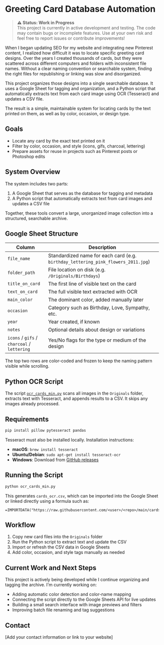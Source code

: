 # Greeting Card Database Automation

> **⚠️ Status: Work in Progress**  
> This project is currently in active development and testing. The code may contain bugs or incomplete features. Use at your own risk and feel free to report issues or contribute improvements!

When I began updating SEO for my website and integrating new Pinterest content, I realized how difficult it was to locate specific greeting card designs. Over the years I created thousands of cards, but they were scattered across different computers and folders with inconsistent file names. Without a clear naming convention or searchable system, finding the right files for republishing or linking was slow and disorganized.

This project organizes those designs into a single searchable database. It uses a Google Sheet for tagging and organization, and a Python script that automatically extracts text from each card image using OCR (Tesseract) and updates a CSV file.

The result is a simple, maintainable system for locating cards by the text printed on them, as well as by color, occasion, or design type.

## Goals

- Locate any card by the exact text printed on it
- Filter by color, occasion, and style (icons, gifs, charcoal, lettering)
- Prepare assets for reuse in projects such as Pinterest posts or Photoshop edits

## System Overview

The system includes two parts:

1. A Google Sheet that serves as the database for tagging and metadata
2. A Python script that automatically extracts text from card images and updates a CSV file

Together, these tools convert a large, unorganized image collection into a structured, searchable archive.

## Google Sheet Structure

| Column | Description |
|--------|-------------|
| `file_name` | Standardized name for each card (e.g. `birthday_lettering_pink_flowers_2011.jpg`) |
| `folder_path` | File location on disk (e.g. `/Originals/Birthdays`) |
| `title_on_card` | The first line of visible text on the card |
| `text_on_card` | The full visible text extracted with OCR |
| `main_color` | The dominant color, added manually later |
| `occasion` | Category such as Birthday, Love, Sympathy, etc. |
| `year` | Year created, if known |
| `notes` | Optional details about design or variations |
| `icons` / `gifs` / `charcoal` / `lettering` | Yes/No flags for the type or medium of the design |

The top two rows are color-coded and frozen to keep the naming pattern visible while scrolling.

## Python OCR Script

The script [`ocr_cards_min.py`](ocr_cards_min.py) scans all images in the `Originals` folder, extracts text with Tesseract, and appends results to a CSV. It skips any images already processed.

## Requirements

```bash
pip install pillow pytesseract pandas
```

Tesseract must also be installed locally. Installation instructions:
- **macOS**: `brew install tesseract`
- **Ubuntu/Debian**: `sudo apt-get install tesseract-ocr`
- **Windows**: Download from [GitHub releases](https://github.com/UB-Mannheim/tesseract/wiki)

## Running the Script

```bash
python ocr_cards_min.py
```

This generates `cards_ocr.csv`, which can be imported into the Google Sheet or linked directly using a formula such as:

```
=IMPORTDATA("https://raw.githubusercontent.com/<user>/<repo>/main/cards_ocr.csv")
```

## Workflow

1. Copy new card files into the `Originals` folder
2. Run the Python script to extract text and update the CSV
3. Import or refresh the CSV data in Google Sheets
4. Add color, occasion, and style tags manually as needed

## Current Work and Next Steps

This project is actively being developed while I continue organizing and tagging the archive. I'm currently working on:

- Adding automatic color detection and color-name mapping
- Connecting the script directly to the Google Sheets API for live updates
- Building a small search interface with image previews and filters
- Improving batch file renaming and tag suggestions





## Contact

[Add your contact information or link to your website]
